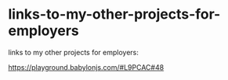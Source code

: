 # links-to-my-other-projects-for-employers
links to my other projects for employers:

https://playground.babylonjs.com/#L9PCAC#48
